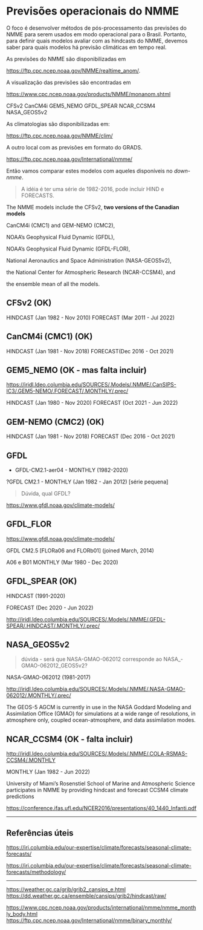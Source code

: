 

# Previsões operacionais do NMME

O foco é desenvolver métodos de pós-processamento das previsões do NMME para serem usados em modo operacional para o Brasil. Portanto, para definir quais modelos avaliar com as hindcasts do NMME, devemos saber para quais modelos há previsão climáticas em tempo real.

As previsões do NMME são disponibilizadas em 

https://ftp.cpc.ncep.noaa.gov/NMME/realtime_anom/.

A visualização das previsões são encontradas em

https://www.cpc.ncep.noaa.gov/products/NMME/monanom.shtml


CFSv2
CanCM4i
GEM5_NEMO
GFDL_SPEAR
NCAR_CCSM4
NASA_GEOS5v2


As climatologias são disponibilizadas em:

https://ftp.cpc.ncep.noaa.gov/NMME/clim/

A outro local com as previsões em formato do GRADS. 

https://ftp.cpc.ncep.noaa.gov/International/nmme/



Então vamos comparar estes modelos com aqueles disponíveis no *down-nmme*.

> A idéia é ter uma série de 1982-2016, pode incluir HIND e FORECASTS.


The NMME models include the CFSv2, **two versions of the Canadian models**

CanCM4i (CMC1) and GEM-NEMO (CMC2), 

NOAA’s Geophysical Fluid Dynamic (GFDL),

NOAA’s Geophysical Fluid Dynamic (GFDL-FLOR), 

National Aeronautics and Space Administration (NASA-GEOS5v2), 

the National Center for Atmospheric Research (NCAR-CCSM4), and 

the ensemble mean of all the models.

## CFSv2 (OK)

HINDCAST (Jan 1982 - Nov 2010)
FORECAST (Mar 2011 - Jul 2022)


## CanCM4i (CMC1) (OK)

HINDCAST (Jan 1981 - Nov 2018)
FORECAST(Dec 2016 - Oct 2021)

## GEM5_NEMO (OK - mas falta incluir)

https://iridl.ldeo.columbia.edu/SOURCES/.Models/.NMME/.CanSIPS-IC3/.GEM5-NEMO/.FORECAST/.MONTHLY/.prec/

HINDCAST (Jan 1980 - Nov 2020)
FORECAST (Oct 2021 - Jun 2022)

## GEM-NEMO (CMC2) (OK)

HINDCAST (Jan 1981 - Nov 2018)
FORECAST (Dec 2016 - Oct 2021)


## GFDL

* GFDL-CM2.1-aer04 - MONTHLY (1982-2020)

?GFDL CM2.1 - MONTHLY (Jan 1982 - Jan 2012) [série pequena]

> Dúvida, qual GFDL?


https://www.gfdl.noaa.gov/climate-models/




## GFDL_FLOR

https://www.gfdl.noaa.gov/climate-models/

GFDL CM2.5 [FLORa06 and FLORb01] (joined March, 2014)


A06 e B01
MONTHLY (Mar 1980 - Dec 2020)






## GFDL_SPEAR (OK)

HINDCAST (1991-2020)

FORECAST (Dec 2020 - Jun 2022)

http://iridl.ldeo.columbia.edu/SOURCES/.Models/.NMME/.GFDL-SPEAR/.HINDCAST/.MONTHLY/.prec/


## NASA_GEOS5v2

> dúvida - será que NASA-GMAO-062012 corresponde ao NASA_-GMAO-062012_GEOS5v2?

NASA-GMAO-062012 (1981-2017)

http://iridl.ldeo.columbia.edu/SOURCES/.Models/.NMME/.NASA-GMAO-062012/.MONTHLY/.prec/


The GEOS-5 AGCM is currently in use in the NASA Goddard Modeling and Assimilation Office (GMAO) for simulations at a wide range of resolutions, in atmosphere only, coupled ocean-atmosphere, and data assimilation modes.


## NCAR_CCSM4 (OK - falta incluir)

http://iridl.ldeo.columbia.edu/SOURCES/.Models/.NMME/.COLA-RSMAS-CCSM4/.MONTHLY


MONTHLY (Jan 1982 - Jun 2022)



University of Miami’s Rosenstiel School of Marine and
Atmospheric Science participates in NMME by providing
hindcast and forecast CCSM4 climate predictions

https://conference.ifas.ufl.edu/NCER2016/presentations/40_1440_Infanti.pdf


- - - 

## Referências úteis

https://iri.columbia.edu/our-expertise/climate/forecasts/seasonal-climate-forecasts/

https://iri.columbia.edu/our-expertise/climate/forecasts/seasonal-climate-forecasts/methodology/

- - - 

https://weather.gc.ca/grib/grib2_cansips_e.html
https://dd.weather.gc.ca/ensemble/cansips/grib2/hindcast/raw/

https://www.cpc.ncep.noaa.gov/products/international/nmme/nmme_monthly_body.html
https://ftp.cpc.ncep.noaa.gov/International/nmme/binary_monthly/





